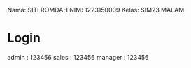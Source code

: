 Nama: SITI ROMDAH
NIM: 1223150009
Kelas: SIM23 MALAM

# Login
admin : 123456
sales : 123456
manager : 123456

